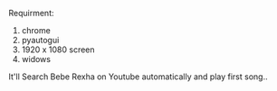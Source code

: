 Requirment:
  1. chrome
  2. pyautogui
  3. 1920 x 1080 screen
  4. widows
 

It'll Search Bebe Rexha on Youtube automatically and play first song..
